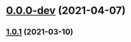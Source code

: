 # [0.0.0-dev](https://github.com/AlexRogalskiy/proverbs/compare/v1.0.1...v0.0.0-dev) (2021-04-07)



## [1.0.1](https://github.com/AlexRogalskiy/proverbs/compare/1.0.1...v1.0.1) (2021-03-10)



